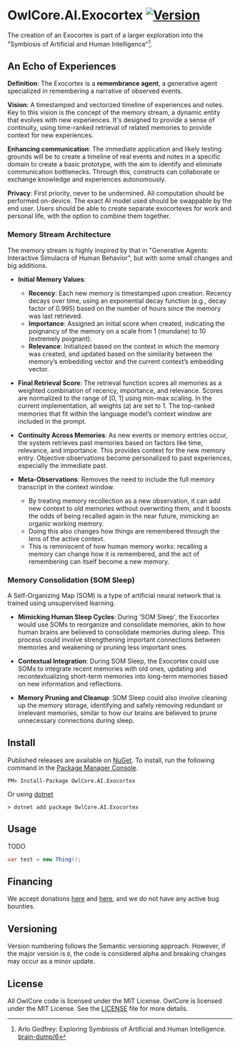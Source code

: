 # OwlCore.AI.Exocortex [![Version](https://img.shields.io/nuget/v/OwlCore.Template.svg)](https://www.nuget.org/packages/OwlCore.AI.Exocortex)
The creation of an Exocortex is part of a larger exploration into the "Symbiosis of Artificial and Human Intelligence"[^3].

## **An Echo of Experiences**
**Definition**: The Exocortex is a **remembrance agent**, a generative agent specialized in remembering a narrative of observed events.

**Vision**: A timestamped and vectorized timeline of experiences and notes. Key to this vision is the concept of the memory stream, a dynamic entity that evolves with new experiences. It's designed to provide a sense of continuity, using time-ranked retrieval of related memories to provide context for new experiences.

**Enhancing communication**: The immediate application and likely testing grounds will be to create a timeline of real events and notes in a specific domain to create a basic prototype, with the aim to identify and eliminate communication bottlenecks. Through this, constructs can collaborate or exchange knowledge and experiences autonomously.

**Privacy**: First priority, never to be undermined. All computation should be performed on-device. The exact AI model used should be swappable by the end user. Users should be able to create separate exocortexes for work and personal life, with the option to combine them together.

### Memory Stream Architecture
The memory stream is highly inspired by that in "Generative Agents: Interactive Simulacra of Human Behavior", but with some small changes and big additions. 

- **Initial Memory Values**: 
    - **Recency**: Each new memory is timestamped upon creation. Recency decays over time, using an exponential decay function (e.g., decay factor of 0.995) based on the number of hours since the memory was last retrieved.
    - **Importance**: Assigned an initial score when created, indicating the poignancy of the memory on a scale from 1 (mundane) to 10 (extremely poignant).
    - **Relevance**: Initialized based on the context in which the memory was created, and updated based on the similarity between the memory’s embedding vector and the current context’s embedding vector.

- **Final Retrieval Score**: The retrieval function scores all memories as a weighted combination of recency, importance, and relevance. Scores are normalized to the range of [0, 1] using min-max scaling. In the current implementation, all weights (𝛼) are set to 1. The top-ranked memories that fit within the language model’s context window are included in the prompt.

- **Continuity Across Memories**: As new events or memory entries occur, the system retrieves past memories based on factors like time, relevance, and importance. This provides context for the new memory entry. Objective observations become personalized to past experiences, especially the immediate past.

- **Meta-Observations**: Removes the need to include the full memory transcript in the context window. 
  - By treating memory recollection as a new observation, it can add new context to old memories without overwriting them, and it boosts the odds of being recalled again in the near future, mimicking an organic working memory.
  - Doing this also changes how things are remembered through the lens of the active context.
  - This is reminiscent of how human memory works: recalling a memory can change how it is remembered, and the act of remembering can itself become a new memory.

### Memory Consolidation (SOM Sleep)
A Self-Organizing Map (SOM) is a type of artificial neural network that is trained using unsupervised learning.

- **Mimicking Human Sleep Cycles**: During 'SOM Sleep', the Exocortex would use SOMs to reorganize and consolidate memories, akin to how human brains are believed to consolidate memories during sleep. This process could involve strengthening important connections between memories and weakening or pruning less important ones.

- **Contextual Integration**: During SOM Sleep, the Exocortex could use SOMs to integrate recent memories with old ones, updating and recontextualizing short-term memories into long-term memories based on new information and reflections.

- **Memory Pruning and Cleanup**: SOM Sleep could also involve cleaning up the memory storage, identifying and safely removing redundant or irrelevant memories, similar to how our brains are believed to prune unnecessary connections during sleep.

## Install

Published releases are available on [NuGet](https://www.nuget.org/packages/OwlCore.AI.Exocortex). To install, run the following command in the [Package Manager Console](https://docs.nuget.org/docs/start-here/using-the-package-manager-console).

    PM> Install-Package OwlCore.AI.Exocortex
    
Or using [dotnet](https://docs.microsoft.com/en-us/dotnet/core/tools/dotnet)

    > dotnet add package OwlCore.AI.Exocortex

## Usage
TODO

```cs
var test = new Thing();
```

## Financing

We accept donations [here](https://github.com/sponsors/Arlodotexe) and [here](https://www.patreon.com/arlodotexe), and we do not have any active bug bounties.

## Versioning

Version numbering follows the Semantic versioning approach. However, if the major version is `0`, the code is considered alpha and breaking changes may occur as a minor update.

## License

All OwlCore code is licensed under the MIT License. OwlCore is licensed under the MIT License. See the [LICENSE](./src/LICENSE.txt) file for more details.

[^1]: Joon Sung Park and Joseph C. O'Brien and Carrie J. Cai and Meredith Ringel Morris and Percy Liang and Michael S. Bernstein (2023). Generative Agents: Interactive Simulacra of Human Behavior. arXiv preprint [arXiv:2304.03442](https://arxiv.org/abs/2304.03442).
[^2]: Vaishnavi Himakunthala and Andy Ouyang and Daniel Rose and Ryan He and Alex Mei and Yujie Lu and Chinmay Sonar and Michael Saxon and William Yang Wang (2023). Let’s Think Frame by Frame: Evaluating Video Chain of Thought with
Video Infilling and Prediction. arXiv preprint [arXiv:2305.13903](https://arxiv.org/abs/2305.13903).
[^3]: Arlo Godfrey: Exploring Symbiosis of Artificial and Human Intelligence. [brain-dump/6](https://github.com/Arlodotexe/brain-dump/issues/6)

